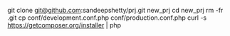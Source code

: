 git clone git@github.com:sandeepshetty/prj.git new_prj
cd new_prj
rm -fr .git
cp conf/development.conf.php conf/production.conf.php
curl -s https://getcomposer.org/installer | php